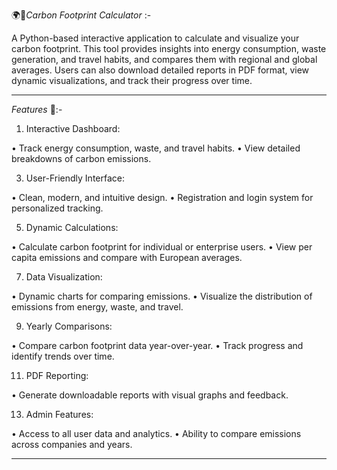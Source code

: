 🌍🌱*Carbon Footprint Calculator* :-

A Python-based interactive application to calculate and visualize your carbon footprint. This tool provides insights into energy consumption, waste generation, and travel habits, and compares them with regional and global averages. Users can also download detailed reports in PDF format, view dynamic visualizations, and track their progress over time.

-----------------------------------------------------------------------------------------------------------------------------

*Features* 🌟:- 

1. Interactive Dashboard:
   
• Track energy consumption, waste, and travel habits.
• View detailed breakdowns of carbon emissions.

3. User-Friendly Interface:
   
• Clean, modern, and intuitive design.
• Registration and login system for personalized tracking.

5. Dynamic Calculations:
   
• Calculate carbon footprint for individual or enterprise users.
• View per capita emissions and compare with European averages.

7. Data Visualization:
   
• Dynamic charts for comparing emissions.
• Visualize the distribution of emissions from energy, waste, and travel.

9. Yearly Comparisons:
    
• Compare carbon footprint data year-over-year.
• Track progress and identify trends over time.

11. PDF Reporting:
    
• Generate downloadable reports with visual graphs and feedback.

13. Admin Features:
    
• Access to all user data and analytics.
• Ability to compare emissions across companies and years.

-----------------------------------------------------------------------------------------------------------------------------
